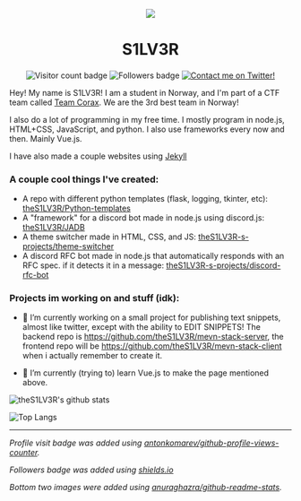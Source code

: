 <p align="center">
  <img src="https://gravatar.com/avatar/708126e718f81d89e6daffba2b153c72.png?size=256&d=retro" align="center"/>
  <h1 align="center">S1LV3R</h1>
  <p align="center">
    <img alt="Visitor count badge" src="https://komarev.com/ghpvc/?username=theS1LV3R" align="center"/>
    <img alt="Followers badge" src="https://img.shields.io/github/followers/theS1LV3R?label=Followers&style=flat" align="center"/>
    <a href="https://twitter.com/s1lv3r__" align="center"><img alt="Contact me on Twitter!" src="https://img.shields.io/badge/Contact%20me%20on%20twitter!-s1lv3r___-%231da1f2" align="center"></a>
  </p>
</p>

Hey! My name is S1LV3R! I am a student in Norway, and I'm part of a CTF team called [Team Corax](https://corax.team). We are the 3rd best team in Norway!

I also do a lot of programming in my free time. I mostly program in node.js, HTML+CSS, JavaScript, and python. I also use frameworks every now and then. Mainly Vue.js.

I have also made a couple websites using [Jekyll](https://jekyllrb.com/)

### A couple cool things I've created:

- A repo with different python templates (flask, logging, tkinter, etc): [theS1LV3R/Python-templates](https://github.com/theS1LV3R/Python-templates)
- A "framework" for a discord bot made in node.js using discord.js: [theS1LV3R/JADB](https://github.com/theS1LV3R/JADB)
- A theme switcher made in HTML, CSS, and JS: [theS1LV3R-s-projects/theme-switcher](https://github.com/theS1LV3R-s-projects/theme-switcher)
- A discord RFC bot made in node.js that automatically responds with an RFC spec. if it detects it in a message: [theS1LV3R-s-projects/discord-rfc-bot](https://github.com/theS1LV3R-s-projects/discord-rfc-bot)

### Projects im working on and stuff (idk):

- 🔭 I’m currently working on a small project for publishing text snippets, almost like twitter, except with the ability to EDIT SNIPPETS!
  The backend repo is https://github.com/theS1LV3R/mevn-stack-server, the frontend repo will be https://github.com/theS1LV3R/mevn-stack-client when i actually remember to create it.
 

- 🌱 I’m currently (trying to) learn Vue.js to make the page mentioned above.

![theS1LV3R's github stats](https://github-readme-stats.vercel.app/api?username=theS1LV3R&count_private=true&include_all_commits=true&show_icons=true)

![Top Langs](https://github-readme-stats.vercel.app/api/top-langs/?username=theS1LV3R&hide=roff&layout=compact)

----

*Profile visit badge was added using [antonkomarev/github-profile-views-counter](https://github.com/antonkomarev/github-profile-views-counter).*

*Followers badge was added using [shields.io](https://shields.io)*

*Bottom two images were added using [anuraghazra/github-readme-stats](https://github.com/anuraghazra/github-readme-stats).*

<!--
**theS1LV3R/theS1LV3R** is a ✨ _special_ ✨ repository because its `README.md` (this file) appears on your GitHub profile.

What's this? You are actually interested enough to go to the source of this readme? Well then you get a small bit of extra info


- 👯 I’m looking to collaborate on ...
- 💬 Ask me about ...
- 📫 How to reach me: Make an issue in this repo
- 😄 Pronouns: They/them or she/her
- ⚡ Fun fact: I am a bisexual demigirl!

-->

